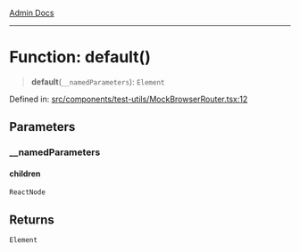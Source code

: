 [Admin Docs](/)

---

# Function: default()

> **default**(`__namedParameters`): `Element`

Defined in: [src/components/test-utils/MockBrowserRouter.tsx:12](https://github.com/PalisadoesFoundation/talawa-admin/blob/main/src/components/test-utils/MockBrowserRouter.tsx#L12)

## Parameters

### \_\_namedParameters

#### children

`ReactNode`

## Returns

`Element`
